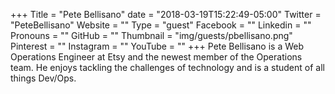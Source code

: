 +++
Title = "Pete Bellisano"
date = "2018-03-19T15:22:49-05:00"
Twitter = "PeteBellisano"
Website = ""
Type = "guest"
Facebook = ""
Linkedin = ""
Pronouns = ""
GitHub = ""
Thumbnail = "img/guests/pbellisano.png"
Pinterest = ""
Instagram = ""
YouTube = ""
+++
Pete Bellisano is a Web Operations Engineer at Etsy and the newest member of the Operations team. He enjoys tackling the challenges of technology and is a student of all things Dev/Ops.
